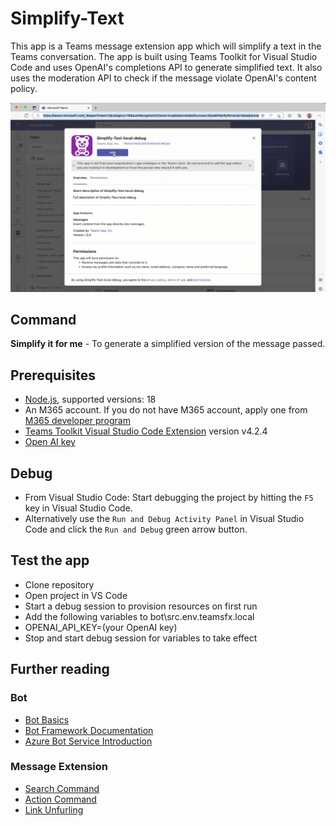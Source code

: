 # Simplify-Text

This app is a Teams message extension app which will simplify a text in the Teams conversation.
The app is built using Teams Toolkit for Visual Studio Code and uses OpenAI's completions API to generate simplified text. It also uses the moderation API to check if the message violate OpenAI's content policy.

![simplify app added into teams and showing a simplified text of a message](/bot/images/simplify-ai-app.gif)

## Command

**Simplify it for me** - To generate a simplified version of the message passed.


## Prerequisites

- [Node.js](https://nodejs.org/en/), supported versions: 18
- An M365 account. If you do not have M365 account, apply one from [M365 developer program](https://developer.microsoft.com/en-us/microsoft-365/dev-program)
- [Teams Toolkit Visual Studio Code Extension](https://aka.ms/teams-toolkit) version v4.2.4 
- [Open AI key](https://platform.openai.com/account/api-keys)

## Debug

- From Visual Studio Code: Start debugging the project by hitting the `F5` key in Visual Studio Code. 
- Alternatively use the `Run and Debug Activity Panel` in Visual Studio Code and click the `Run and Debug` green arrow button.

## Test the app 

- Clone repository
- Open project in VS Code
- Start a debug session to provision resources on first run
- Add the following variables to bot\src\.env.teamsfx.local
- OPENAI_API_KEY=(your OpenAI key)
- Stop and start debug session for variables to take effect

## Further reading

### Bot

- [Bot Basics](https://docs.microsoft.com/azure/bot-service/bot-builder-basics?view=azure-bot-service-4.0)
- [Bot Framework Documentation](https://docs.botframework.com/)
- [Azure Bot Service Introduction](https://docs.microsoft.com/azure/bot-service/bot-service-overview-introduction?view=azure-bot-service-4.0)

### Message Extension

- [Search Command](https://docs.microsoft.com/en-us/microsoftteams/platform/messaging-extensions/how-to/search-commands/define-search-command)
- [Action Command](https://docs.microsoft.com/en-us/microsoftteams/platform/messaging-extensions/how-to/action-commands/define-action-command)
- [Link Unfurling](https://docs.microsoft.com/en-us/microsoftteams/platform/messaging-extensions/how-to/link-unfurling?tabs=dotnet)
